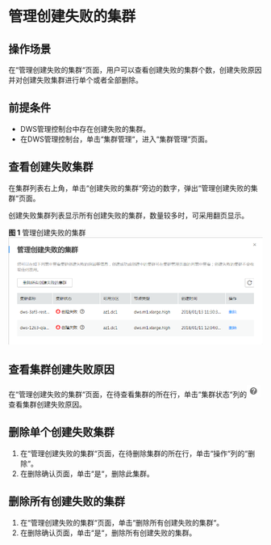 # 管理创建失败的集群<a name="dws_01_0073"></a>

## 操作场景<a name="section43782126162722"></a>

在“管理创建失败的集群“页面，用户可以查看创建失败的集群个数，创建失败原因并对创建失败集群进行单个或者全部删除。

## 前提条件<a name="section30611524102750"></a>

-   DWS管理控制台中存在创建失败的集群。
-   在DWS管理控制台，单击“集群管理“，进入“集群管理“页面。

## 查看创建失败集群<a name="section13594386114220"></a>

在集群列表右上角，单击“创建失败的集群“旁边的数字，弹出“管理创建失败的集群“页面。

创建失败集群列表显示所有创建失败的集群，数量较多时，可采用翻页显示。

**图 1**  管理创建失败的集群<a name="fig1621713316225"></a>  
![](figures/管理创建失败的集群.png "管理创建失败的集群")

## 查看集群创建失败原因<a name="section39994919104021"></a>

在“管理创建失败的集群“页面，在待查看集群的所在行，单击“集群状态“列的![](figures/icon_dws_info.png)查看集群创建失败原因。

## 删除单个创建失败集群<a name="section30523241103312"></a>

1.  在“管理创建失败的集群“页面，在待删除集群的所在行，单击“操作“列的“删除“。
2.  在删除确认页面，单击“是“，删除此集群。

## 删除所有创建失败的集群<a name="section45392753103719"></a>

1.  在“管理创建失败的集群“页面，单击“删除所有创建失败的集群“。
2.  在删除确认页面，单击“是“，删除所有创建失败的集群。

